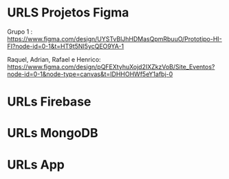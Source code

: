 # URLS Projetos Figma
Grupo 1 : https://www.figma.com/design/UYSTvBlJhHDMasQpmRbuuO/Prototipo-HI-FI?node-id=0-1&t=HT9t5NI5ycQEO9YA-1

Raquel, Adrian, Rafael e Henrico: https://www.figma.com/design/pQFEXtyhuXojd2IXZkzVoB/Site_Eventos?node-id=0-1&node-type=canvas&t=IDHHOHWf5eY1afbj-0 

# URLs Firebase

# URLs MongoDB

# URLs App


